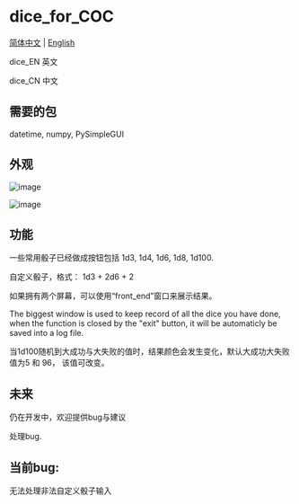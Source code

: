 # dice_for_COC

[简体中文](README.md) | [English](README_EN.md)

dice_EN 英文

dice_CN 中文

## 需要的包
datetime, numpy, PySimpleGUI

## 外观
![image](https://user-images.githubusercontent.com/74366156/205445017-14b82654-eef1-4514-aba9-149843b40fbf.png)

![image](https://user-images.githubusercontent.com/74366156/205445037-6f407b36-bc0e-4d66-aeab-a7a5dbfacf56.png)

## 功能
一些常用骰子已经做成按钮包括 1d3, 1d4, 1d6, 1d8, 1d100.

自定义骰子，格式： 1d3 + 2d6 + 2

如果拥有两个屏幕，可以使用“front_end”窗口来展示结果。

The biggest window is used to keep record of all the dice you have done, when the function is closed by the "exit" button, it will be automaticly be saved into a log file.

当1d100随机到大成功与大失败的值时，结果颜色会发生变化，默认大成功大失败值为5 和 96， 该值可改变。


## 未来
仍在开发中，欢迎提供bug与建议

处理bug.

## 当前bug:
无法处理非法自定义骰子输入

